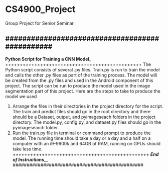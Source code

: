 # CS4900_Project
Group Project for Senior Seminar



###############################################
-----------------------------------------------
____Python Script for Training a CNN Model_____
+++++++++++++++++++++++++++++++++++++++++++++++
The Python script consists of several .py files. Train.py is run to train the model and calls the other .py files as part of the training process.
The model will be created from the .py files and used in the Android component of this project. The script can be run to produce the model used in the image segmentation part of this project. 
Here are the steps to take to produce the model we used
1. Arrange the files in their directories in the project directory for the script. The train and predict files should go in the root directory and there should be a Dataset, output, and pyimageseach folders in the project directory.
The model.py, config.py, and dataset.py files should go in the pyimagesearch folder.
2. Run the train.py file in terminal or command prompt to produce the model. The running time should take a day or a day and a half on a computer with an i9-9900k and 64GB of RAM, running on GPUs should take less time.
+++++++++++++++++++++++++++++++++++++++++++++++
_________________End of Instructions___________________
###############################################
